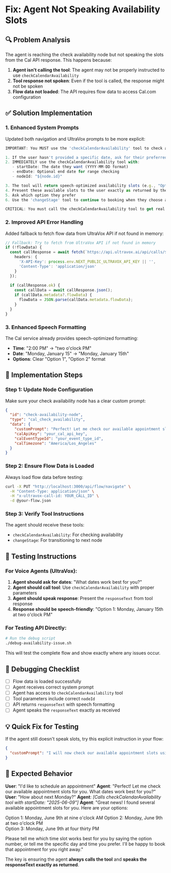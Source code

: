 # Fix: Agent Not Speaking Availability Slots

## 🔍 Problem Analysis

The agent is reaching the check availability node but not speaking the slots from the Cal API response. This happens because:

1. **Agent isn't calling the tool**: The agent may not be properly instructed to use `checkCalendarAvailability`
2. **Tool response not spoken**: Even if the tool is called, the response might not be spoken
3. **Flow data not loaded**: The API requires flow data to access Cal.com configuration

## ✅ Solution Implementation

### 1. **Enhanced System Prompts**

Updated both navigation and UltraVox prompts to be more explicit:

```typescript
IMPORTANT: You MUST use the 'checkCalendarAvailability' tool to check available time slots. Here's the process:

1. If the user hasn't provided a specific date, ask for their preferred date or date range
2. IMMEDIATELY use the checkCalendarAvailability tool with:
   - startDate: The date they want (YYYY-MM-DD format)
   - endDate: Optional end date for range checking
   - nodeId: "${node.id}"

3. The tool will return speech-optimized availability slots (e.g., "Option 1: Monday, January 15th at two o'clock PM")
4. Present these available slots to the user exactly as returned by the tool
5. Ask which option they prefer
6. Use the 'changeStage' tool to continue to booking when they choose a slot

CRITICAL: You must call the checkCalendarAvailability tool to get real availability data. Do not make up availability information.
```

### 2. **Improved API Error Handling**

Added fallback to fetch flow data from UltraVox API if not found in memory:

```typescript
// Fallback: Try to fetch from UltraVox API if not found in memory
if (!flowData) {
  const callResponse = await fetch(`https://api.ultravox.ai/api/calls/${callId}`, {
    headers: {
      'X-API-Key': process.env.NEXT_PUBLIC_ULTRAVOX_API_KEY || '',
      'Content-Type': 'application/json'
    }
  });
  
  if (callResponse.ok) {
    const callData = await callResponse.json();
    if (callData.metadata?.flowData) {
      flowData = JSON.parse(callData.metadata.flowData);
    }
  }
}
```

### 3. **Enhanced Speech Formatting**

The Cal service already provides speech-optimized formatting:

- **Time**: "2:00 PM" → "two o'clock PM"
- **Date**: "Monday, January 15" → "Monday, January 15th"
- **Options**: Clear "Option 1", "Option 2" format

## 🔧 Implementation Steps

### Step 1: Update Node Configuration

Make sure your check availability node has a clear custom prompt:

```json
{
  "id": "check-availability-node",
  "type": "cal_check_availability",
  "data": {
    "customPrompt": "Perfect! Let me check our available appointment slots for you. I'll use our real-time calendar system to find the best available times for you. What dates work best for you?",
    "calApiKey": "your_cal_api_key",
    "calEventTypeId": "your_event_type_id",
    "calTimezone": "America/Los_Angeles"
  }
}
```

### Step 2: Ensure Flow Data is Loaded

Always load flow data before testing:

```bash
curl -X PUT "http://localhost:3000/api/flow/navigate" \
  -H "Content-Type: application/json" \
  -H "x-ultravox-call-id: YOUR_CALL_ID" \
  -d @your-flow.json
```

### Step 3: Verify Tool Instructions

The agent should receive these tools:
- `checkCalendarAvailability`: For checking availability
- `changeStage`: For transitioning to next node

## 🎯 Testing Instructions

### For Voice Agents (UltraVox):

1. **Agent should ask for dates**: "What dates work best for you?"
2. **Agent should call tool**: Use `checkCalendarAvailability` with proper parameters
3. **Agent should speak response**: Present the `responseText` from tool response
4. **Response should be speech-friendly**: "Option 1: Monday, January 15th at two o'clock PM"

### For Testing API Directly:

```bash
# Run the debug script
./debug-availability-issue.sh
```

This will test the complete flow and show exactly where any issues occur.

## 🔬 Debugging Checklist

- [ ] Flow data is loaded successfully
- [ ] Agent receives correct system prompt
- [ ] Agent has access to `checkCalendarAvailability` tool
- [ ] Tool parameters include correct `nodeId`
- [ ] API returns `responseText` with speech formatting
- [ ] Agent speaks the `responseText` exactly as received

## 💡 Quick Fix for Testing

If the agent still doesn't speak slots, try this explicit instruction in your flow:

```json
{
  "customPrompt": "I will now check our available appointment slots using our calendar system. Let me call the checkCalendarAvailability tool to get real-time availability data. [AGENT: You must immediately use the checkCalendarAvailability tool when you reach this node. Do not proceed without calling this tool first.]"
}
```

## 🎪 Expected Behavior

**User**: "I'd like to schedule an appointment"
**Agent**: "Perfect! Let me check our available appointment slots for you. What dates work best for you?"
**User**: "How about next Monday?"
**Agent**: *[Calls checkCalendarAvailability tool with startDate: "2025-06-09"]*
**Agent**: "Great news! I found several available appointment slots for you. Here are your options:

Option 1: Monday, June 9th at nine o'clock AM
Option 2: Monday, June 9th at two o'clock PM  
Option 3: Monday, June 9th at four thirty PM

Please tell me which time slot works best for you by saying the option number, or tell me the specific day and time you prefer. I'll be happy to book that appointment for you right away."

The key is ensuring the agent **always calls the tool** and **speaks the responseText exactly as returned**. 